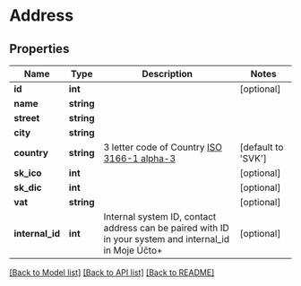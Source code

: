 # Address

## Properties
Name | Type | Description | Notes
------------ | ------------- | ------------- | -------------
**id** | **int** |  | [optional] 
**name** | **string** |  | 
**street** | **string** |  | 
**city** | **string** |  | 
**country** | **string** | 3 letter code of Country [ISO 3166-1 alpha-3](https://en.wikipedia.org/wiki/ISO_3166-1_alpha-3) | [default to 'SVK']
**sk_ico** | **int** |  | [optional] 
**sk_dic** | **int** |  | [optional] 
**vat** | **string** |  | [optional] 
**internal_id** | **int** | Internal system ID, contact address can be paired with ID in your system and internal_id in Moje Účto+ | [optional] 

[[Back to Model list]](../README.md#documentation-for-models) [[Back to API list]](../README.md#documentation-for-api-endpoints) [[Back to README]](../README.md)


